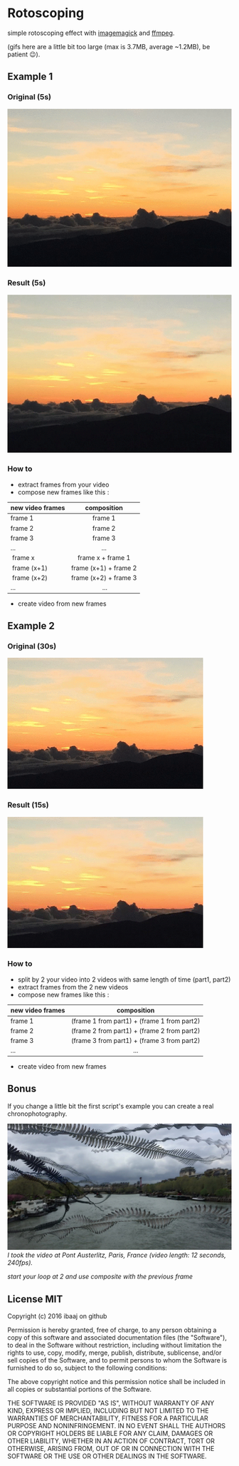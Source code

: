 # Rotoscoping

simple rotoscoping effect with [imagemagick](http://www.imagemagick.org) and [ffmpeg](http://ffmpeg.org/).

(gifs here are a little bit too large (max is 3.7MB, average ~1.2MB), be patient 😉).

## Example 1

### Original (5s)
![./gifs/original/example1.gif](./gifs/original/example1.gif)

### Result (5s)
![./gifs/results/example1.gif](./gifs/results/example1.gif)

### How to 
- extract frames from your video 
- compose new frames like this : 

| new video frames | composition           |
| ---------------- |:---------------------:| 
| frame 1          | frame 1               |
| frame 2          | frame 2               |
| frame 3          | frame 3               |
| ...              | ...                   |
| frame x          | frame x + frame 1     |
| frame (x+1)      | frame (x+1) + frame 2 |
| frame (x+2)      | frame (x+2) + frame 3 |
| ...              | ...                   |
- create video from new frames

## Example 2

### Original (30s)
![./gifs/original/example2.gif](./gifs/original/example2.gif)

### Result (15s)
![./gifs/results/example2.gif](./gifs/results/example2.gif)

### How to 
- split by 2 your video into 2 videos with same length of time (part1, part2)
- extract frames from the 2 new videos 
- compose new frames like this : 

| new video frames | composition                                           |
| ---------------- |:-----------------------------------------------------:| 
| frame 1          | (frame 1 from part1) + (frame 1 from part2)           |
| frame 2          | (frame 2 from part1) + (frame 2 from part2)           |
| frame 3          | (frame 3 from part1) + (frame 3 from part2)           |
| ...              | ...                                                   |
- create video from new frames


## Bonus 

If you change a little bit the first script's example you can create a real chronophotography.

![birds.jpg](./birds.jpg)
*I took the video at Pont Austerlitz, Paris, France (video length: 12 seconds, 240fps).*


*start your loop at 2 and use composite with the previous frame*



## License MIT

Copyright (c) 2016 ibaaj on github


Permission is hereby granted, free of charge, to any person obtaining a copy of this software and associated documentation files (the "Software"), to deal in the Software without restriction, including without limitation the rights to use, copy, modify, merge, publish, distribute, sublicense, and/or sell copies of the Software, and to permit persons to whom the Software is furnished to do so, subject to the following conditions:

The above copyright notice and this permission notice shall be included in all copies or substantial portions of the Software.

THE SOFTWARE IS PROVIDED "AS IS", WITHOUT WARRANTY OF ANY KIND, EXPRESS OR IMPLIED, INCLUDING BUT NOT LIMITED TO THE WARRANTIES OF MERCHANTABILITY, FITNESS FOR A PARTICULAR PURPOSE AND NONINFRINGEMENT. IN NO EVENT SHALL THE AUTHORS OR COPYRIGHT HOLDERS BE LIABLE FOR ANY CLAIM, DAMAGES OR OTHER LIABILITY, WHETHER IN AN ACTION OF CONTRACT, TORT OR OTHERWISE, ARISING FROM, OUT OF OR IN CONNECTION WITH THE SOFTWARE OR THE USE OR OTHER DEALINGS IN THE SOFTWARE.


